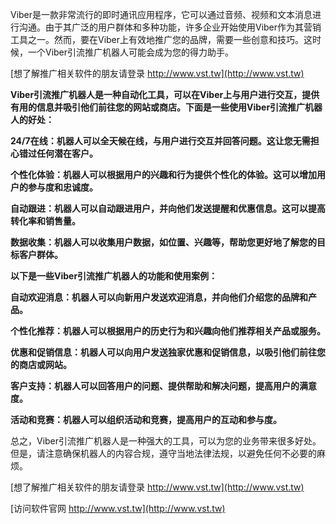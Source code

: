 Viber是一款非常流行的即时通讯应用程序，它可以通过音频、视频和文本消息进行沟通。由于其广泛的用户群体和多种功能，许多企业开始使用Viber作为其营销工具之一。然而，要在Viber上有效地推广您的品牌，需要一些创意和技巧。这时候，一个Viber引流推广机器人可能会成为您的得力助手。

[想了解推广相关软件的朋友请登录 http://www.vst.tw](http://www.vst.tw)

**Viber引流推广机器人是一种自动化工具，可以在Viber上与用户进行交互，提供有用的信息并吸引他们前往您的网站或商店。下面是一些使用Viber引流推广机器人的好处：**

**24/7在线：机器人可以全天候在线，与用户进行交互并回答问题。这让您无需担心错过任何潜在客户。**

**个性化体验：机器人可以根据用户的兴趣和行为提供个性化的体验。这可以增加用户的参与度和忠诚度。**

**自动跟进：机器人可以自动跟进用户，并向他们发送提醒和优惠信息。这可以提高转化率和销售量。**

**数据收集：机器人可以收集用户数据，如位置、兴趣等，帮助您更好地了解您的目标客户群体。**

**以下是一些Viber引流推广机器人的功能和使用案例：**

**自动欢迎消息：机器人可以向新用户发送欢迎消息，并向他们介绍您的品牌和产品。**

**个性化推荐：机器人可以根据用户的历史行为和兴趣向他们推荐相关产品或服务。**

**优惠和促销信息：机器人可以向用户发送独家优惠和促销信息，以吸引他们前往您的商店或网站。**

**客户支持：机器人可以回答用户的问题、提供帮助和解决问题，提高用户的满意度。**

**活动和竞赛：机器人可以组织活动和竞赛，提高用户的互动和参与度。**

总之，Viber引流推广机器人是一种强大的工具，可以为您的业务带来很多好处。但是，请注意确保机器人的内容合规，遵守当地法律法规，以避免任何不必要的麻烦。

[想了解推广相关软件的朋友请登录 http://www.vst.tw](http://www.vst.tw)


[访问软件官网 http://www.vst.tw](http://www.vst.tw)
